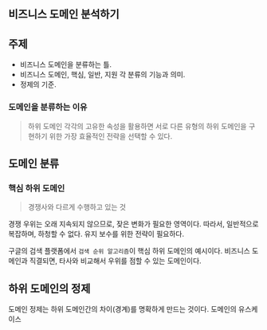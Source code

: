
## 비즈니스 도메인 분석하기

## 주제
- 비즈니스 도메인을 분류하는 틀.
- 비즈니스 도메인, 핵심, 일반, 지원 각 분류의 기능과 의미.
- 정제의 기준.

### 도메인을 분류하는 이유
> 하위 도메인 각각의 고유한 속성을 활용하면 서로 다른 유형의 하위 도메인을 구현하기 위한 가장 효율적인 전략을 선택할 수 있다. 

## 도메인 분류
### 핵심 하위 도메인
> 경쟁사와 다르게 수행하고 있는 것

경쟁 우위는 오래 지속되지 않으므로, 잦은 변화가 필요한 영역이다. 따라서, 일반적으로 복잡하며, 하청할 수 없다. 유지 보수를 위한 전략이 필요하다. 

구글의 검색 플랫폼에서 `검색 순위 알고리즘`이 핵심 하위 도메인의 예시이다. 비즈니스 도메인과 직결되면, 타사와 비교해서 우위를 점할 수 있는 도메인이다.

## 하위 도메인의 정제
도메인 정제는 하위 도메인간의 차이(경계)를 명확하게 만드는 것이다. 
도메인의 유스케이스